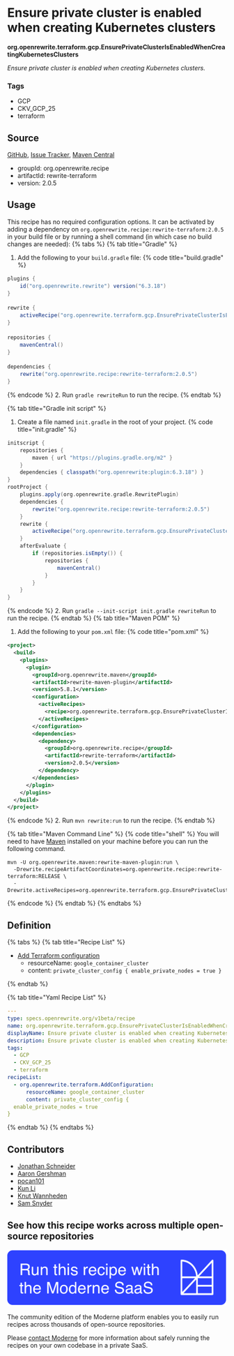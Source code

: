 # Ensure private cluster is enabled when creating Kubernetes clusters

**org.openrewrite.terraform.gcp.EnsurePrivateClusterIsEnabledWhenCreatingKubernetesClusters**

_Ensure private cluster is enabled when creating Kubernetes clusters._

### Tags

* GCP
* CKV_GCP_25
* terraform

## Source

[GitHub](https://github.com/openrewrite/rewrite-terraform/blob/main/src/main/resources/META-INF/rewrite/gcp.yml), [Issue Tracker](https://github.com/openrewrite/rewrite-terraform/issues), [Maven Central](https://central.sonatype.com/artifact/org.openrewrite.recipe/rewrite-terraform/2.0.5/jar)

* groupId: org.openrewrite.recipe
* artifactId: rewrite-terraform
* version: 2.0.5


## Usage

This recipe has no required configuration options. It can be activated by adding a dependency on `org.openrewrite.recipe:rewrite-terraform:2.0.5` in your build file or by running a shell command (in which case no build changes are needed): 
{% tabs %}
{% tab title="Gradle" %}
1. Add the following to your `build.gradle` file:
{% code title="build.gradle" %}
```groovy
plugins {
    id("org.openrewrite.rewrite") version("6.3.18")
}

rewrite {
    activeRecipe("org.openrewrite.terraform.gcp.EnsurePrivateClusterIsEnabledWhenCreatingKubernetesClusters")
}

repositories {
    mavenCentral()
}

dependencies {
    rewrite("org.openrewrite.recipe:rewrite-terraform:2.0.5")
}
```
{% endcode %}
2. Run `gradle rewriteRun` to run the recipe.
{% endtab %}

{% tab title="Gradle init script" %}
1. Create a file named `init.gradle` in the root of your project.
{% code title="init.gradle" %}
```groovy
initscript {
    repositories {
        maven { url "https://plugins.gradle.org/m2" }
    }
    dependencies { classpath("org.openrewrite:plugin:6.3.18") }
}
rootProject {
    plugins.apply(org.openrewrite.gradle.RewritePlugin)
    dependencies {
        rewrite("org.openrewrite.recipe:rewrite-terraform:2.0.5")
    }
    rewrite {
        activeRecipe("org.openrewrite.terraform.gcp.EnsurePrivateClusterIsEnabledWhenCreatingKubernetesClusters")
    }
    afterEvaluate {
        if (repositories.isEmpty()) {
            repositories {
                mavenCentral()
            }
        }
    }
}
```
{% endcode %}
2. Run `gradle --init-script init.gradle rewriteRun` to run the recipe.
{% endtab %}
{% tab title="Maven POM" %}
1. Add the following to your `pom.xml` file:
{% code title="pom.xml" %}
```xml
<project>
  <build>
    <plugins>
      <plugin>
        <groupId>org.openrewrite.maven</groupId>
        <artifactId>rewrite-maven-plugin</artifactId>
        <version>5.8.1</version>
        <configuration>
          <activeRecipes>
            <recipe>org.openrewrite.terraform.gcp.EnsurePrivateClusterIsEnabledWhenCreatingKubernetesClusters</recipe>
          </activeRecipes>
        </configuration>
        <dependencies>
          <dependency>
            <groupId>org.openrewrite.recipe</groupId>
            <artifactId>rewrite-terraform</artifactId>
            <version>2.0.5</version>
          </dependency>
        </dependencies>
      </plugin>
    </plugins>
  </build>
</project>
```
{% endcode %}
2. Run `mvn rewrite:run` to run the recipe.
{% endtab %}

{% tab title="Maven Command Line" %}
{% code title="shell" %}
You will need to have [Maven](https://maven.apache.org/download.cgi) installed on your machine before you can run the following command.

```shell
mvn -U org.openrewrite.maven:rewrite-maven-plugin:run \
  -Drewrite.recipeArtifactCoordinates=org.openrewrite.recipe:rewrite-terraform:RELEASE \
  -Drewrite.activeRecipes=org.openrewrite.terraform.gcp.EnsurePrivateClusterIsEnabledWhenCreatingKubernetesClusters
```
{% endcode %}
{% endtab %}
{% endtabs %}

## Definition

{% tabs %}
{% tab title="Recipe List" %}
* [Add Terraform configuration](../../terraform/addconfiguration.md)
  * resourceName: `google_container_cluster`
  * content: `private_cluster_config {
  enable_private_nodes = true
}`

{% endtab %}

{% tab title="Yaml Recipe List" %}
```yaml
---
type: specs.openrewrite.org/v1beta/recipe
name: org.openrewrite.terraform.gcp.EnsurePrivateClusterIsEnabledWhenCreatingKubernetesClusters
displayName: Ensure private cluster is enabled when creating Kubernetes clusters
description: Ensure private cluster is enabled when creating Kubernetes clusters.
tags:
  - GCP
  - CKV_GCP_25
  - terraform
recipeList:
  - org.openrewrite.terraform.AddConfiguration:
      resourceName: google_container_cluster
      content: private_cluster_config {
  enable_private_nodes = true
}

```
{% endtab %}
{% endtabs %}

## Contributors
* [Jonathan Schneider](mailto:jkschneider@gmail.com)
* [Aaron Gershman](mailto:aegershman@gmail.com)
* [pocan101](mailto:jcortesd@gmail.com)
* [Kun Li](mailto:kun@moderne.io)
* [Knut Wannheden](mailto:knut@moderne.io)
* [Sam Snyder](mailto:sam@moderne.io)


## See how this recipe works across multiple open-source repositories

[![Moderne Link Image](/.gitbook/assets/ModerneRecipeButton.png)](https://app.moderne.io/recipes/org.openrewrite.terraform.gcp.EnsurePrivateClusterIsEnabledWhenCreatingKubernetesClusters)

The community edition of the Moderne platform enables you to easily run recipes across thousands of open-source repositories.

Please [contact Moderne](https://moderne.io/product) for more information about safely running the recipes on your own codebase in a private SaaS.
